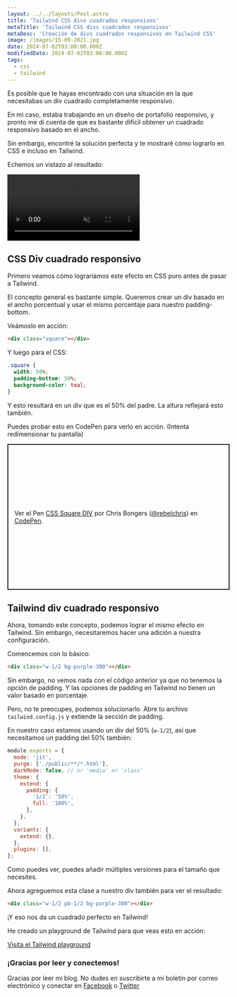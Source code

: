 ```yaml
---
layout: ../../layouts/Post.astro
title: 'Tailwind CSS divs cuadrados responsivos'
metaTitle: 'Tailwind CSS divs cuadrados responsivos'
metaDesc: 'Creación de divs cuadrados responsivos en Tailwind CSS'
image: /images/15-09-2021.jpg
date: 2024-07-02T03:00:00.000Z
modifiedDate: 2024-07-02T03:00:00.000Z
tags:
  - css
  - tailwind
---
```


Es posible que te hayas encontrado con una situación en la que necesitabas un div cuadrado completamente responsivo.

En mi caso, estaba trabajando en un diseño de portafolio responsivo, y pronto me di cuenta de que es bastante difícil obtener un cuadrado responsivo basado en el ancho.

Sin embargo, encontré la solución perfecta y te mostraré cómo lograrlo en CSS e incluso en Tailwind.

Echemos un vistazo al resultado:

<video autoplay loop muted playsinline>
  <source src="https://res.cloudinary.com/daily-dev-tips/video/upload/q_auto/square_vph4ps.webm" type="video/webm" />
  <source src="https://res.cloudinary.com/daily-dev-tips/video/upload/q_auto/square_sqnvh2.mp4" type="video/mp4" />
</video>

## CSS Div cuadrado responsivo

Primero veamos cómo lograríamos este efecto en CSS puro antes de pasar a Tailwind.

El concepto general es bastante simple. Queremos crear un div basado en el ancho porcentual y usar el mismo porcentaje para nuestro padding-bottom.

Veámoslo en acción:

```html
<div class="square"></div>
```

Y luego para el CSS:

```css
.square {
  width: 50%;
  padding-bottom: 50%;
  background-color: teal;
}
```

Y esto resultará en un div que es el 50% del padre.
La altura reflejará esto también.

Puedes probar esto en CodePen para verlo en acción. (Intenta redimensionar tu pantalla)

<p class="codepen" data-height="330" data-theme-id="dark" data-default-tab="js,result" data-slug-hash="BaZpZMj" data-user="rebelchris" style="height: 330px; box-sizing: border-box; display: flex; align-items: center; justify-content: center; border: 2px solid; margin: 1em 0; padding: 1em;">
  <span>Ver el Pen <a href="https://codepen.io/rebelchris/pen/BaZpZMj">
  CSS Square DIV</a> por Chris Bongers (<a href="https://codepen.io/rebelchris">@rebelchris</a>)
  en <a href="https://codepen.io">CodePen</a>.</span>
</p>
<script async defer src="https://cpwebassets.codepen.io/assets/embed/ei.js"></script>

## Tailwind div cuadrado responsivo

Ahora, tomando este concepto, podemos lograr el mismo efecto en Tailwind. Sin embargo, necesitaremos hacer una adición a nuestra configuración.

Comencemos con lo básico:

```html
<div class="w-1/2 bg-purple-300"></div>
```

Sin embargo, no vemos nada con el código anterior ya que no tenemos la opción de padding.
Y las opciones de padding en Tailwind no tienen un valor basado en porcentaje.

Pero, no te preocupes, podemos solucionarlo.
Abre tu archivo `tailwind.config.js` y extiende la sección de padding.

En nuestro caso estamos usando un div del 50% (`w-1/2`), así que necesitamos un padding del 50% también:

```js
module.exports = {
  mode: 'jit',
  purge: ['./public/**/*.html'],
  darkMode: false, // or 'media' or 'class'
  theme: {
    extend: {
      padding: {
        '1/2': '50%',
        full: '100%',
      },
    },
  },
  variants: {
    extend: {},
  },
  plugins: [],
};
```

Como puedes ver, puedes añadir múltiples versiones para el tamaño que necesites.

Ahora agreguemos esta clase a nuestro div también para ver el resultado:

```html
<div class="w-1/2 pb-1/2 bg-purple-300"></div>
```

¡Y eso nos da un cuadrado perfecto en Tailwind!

He creado un playground de Tailwind para que veas esto en acción:

[Visita el Tailwind playground](https://play.tailwindcss.com/KiXGVqfKix)

### ¡Gracias por leer y conectemos!

Gracias por leer mi blog. No dudes en suscribirte a mi boletín por correo electrónico y conectar en [Facebook](https://www.facebook.com/DailyDevTipsBlog) o [Twitter](https://twitter.com/DailyDevTips1)
